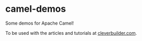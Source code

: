 # camel-demos

Some demos for Apache Camel!

To be used with the articles and tutorials at [cleverbuilder.com][1].

[1]: https://cleverbuiler.com
